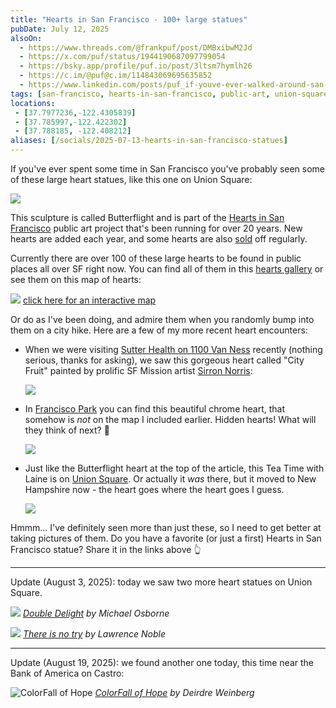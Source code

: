 ```yaml
---
title: "Hearts in San Francisco - 100+ large statues"
pubDate: July 12, 2025
alsoOn:
  - https://www.threads.com/@frankpuf/post/DMBxibwM2Jd
  - https://x.com/puf/status/1944190687097799054
  - https://bsky.app/profile/puf.io/post/3ltsm7hymlh26
  - https://c.im/@puf@c.im/114843069695635852
  - https://www.linkedin.com/posts/puf_if-youve-ever-walked-around-san-francisco-activity-7349956670581587970-mmjJ?utm_source=share&utm_medium=member_desktop&rcm=ACoAAAA6E1MBzbF9oPv2cJb9vbv4cyPR-rhR1Zs
tags: [san-francisco, hearts-in-san-francisco, public-art, union-square, francisco-park, sutter-health, van-ness]
locations: 
 - [37.7977236,-122.4305839]
 - [37.785997,-122.422302]
 - [37.788185, -122.408212]
aliases: [/socials/2025-07-13-hearts-in-san-francisco-statues]
---
```


If you've ever spent some time in San Francisco you've probably seen some of these large heart statues, like this one on Union Square:

![](https://i.imgur.com/V2bSy7h.png)

This sculpture is called Butterflight and is part of the [Hearts in San Francisco][heartsinsf] public art project that's been running for over 20 years. New hearts are added each year, and some hearts are also [sold][heartssale] off regularly. 

Currently there are over 100 of these large hearts to be found in public places all over SF right now. You can find all of them in this [hearts gallery][heartsgallery] or see them on this map of hearts:

![](https://i.imgur.com/myh8ikw.png)
[click here for an interactive map][heartsmap]

Or do as I've been doing, and admire them when you randomly bump into them on a city hike. Here are a few of my more recent heart encounters:

* When we were visiting [Sutter Health on 1100 Van Ness][sutterhealthmap] recently (nothing serious, thanks for asking), we saw this gorgeous heart called "City Fruit" painted by prolific SF Mission artist [Sirron Norris][sirronnorris]:

  ![](https://i.imgur.com/UbsRt8i.png)

* In [Francisco Park][heartinpark] you can find this beautiful chrome heart, that somehow is *not* on the map I included earlier. Hidden hearts! What will they think of next? 🙂

  ![](https://i.imgur.com/6jl09TX.png)

* Just like the Butterflight heart at the top of the article, this Tea Time with Laine is on [Union Square][unionsquaremap]. Or actually it *was* there, but it moved to New Hampshire now - the heart goes where the heart goes I guess.

  ![](https://i.imgur.com/pOCoSpH.png)

Hmmm... I've definitely seen more than just these, so I need to get better at taking pictures of them. Do you have a favorite (or just a first) Hearts in San Francisco statue? Share it in the links above 👆

---

Update (August 3, 2025): today we saw two more heart statues on Union Square.

![](https://i.imgur.com/Yai5WWJ.png)
*[Double Delight](https://sfghf.org/michael-osborne-double-delight/) by Michael Osborne*

![](https://i.imgur.com/XqSLrVi.png)
*[There is no try](https://sfghf.org/lawrence-noble-there-is-no-try/) by Lawrence Noble*

---

Update (August 19, 2025): we found another one today, this time near the Bank of America on Castro:

![ColorFall of Hope](https://i.imgur.com/8sSd1aK.jpeg)
*[ColorFall of Hope](https://sfghf.org/deirdre-weinberg-colorfall-of-hope/) by Deirdre Weinberg*


[heartsinsf]: https://sfghf.org/hearts-in-san-francisco/
[heartssale]: https://sfghf.org/have-a-heart/
[heartsmap]: https://sfghf.org/map/
[sutterhealthmap]: https://g.co/kgs/8XEz8NV
[norrisdirections]: https://www.google.com/maps/dir/?api=1&origin=5911%20US-101%2C%20San%20Francisco%2C%20CA%2094103%2C%20USA&destination=1101%20Van%20Ness%20Ave%2C%20San%20Francisco%2C%20USA%2C%20&travelmode=driving
[sirronnorris]: https://www.sirronnorris.com/
[heartsgallery]: https://sfghf.org/heart-gallery/
[heartinpark]: https://franciscopark.org/the-heart-of-francisco-park/
[unionsquaremap]: https://maps.app.goo.gl/4LLT6T6JtvzKKZJa9
[snake]: /socials/2025-02-01-year-of-the-snake-sculpture-on-union-square
